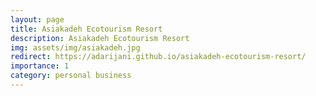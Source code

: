 ```yaml
---
layout: page
title: Asiakadeh Ecotourism Resort
description: Asiakadeh Ecotourism Resort
img: assets/img/asiakadeh.jpg
redirect: https://adarijani.github.io/asiakadeh-ecotourism-resort/
importance: 1
category: personal business
---
```


